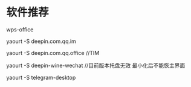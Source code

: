 # 软件推荐


wps-office



yaourt -S deepin.com.qq.im

yaourt -S deepin.com.qq.office        //TIM

yaourt -S deepin-wine-wechat    //目前版本托盘无效 最小化后不能恢主界面

yaourt -S telegram-desktop